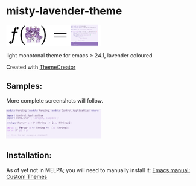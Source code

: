 # misty-lavender-theme
<img src="https://github.com/mistyhands/misty-lavender-theme/raw/master/silly.png" alt="title" width=50%>

light monotonal theme for emacs ≥ 24.1, lavender coloured


Created with [ThemeCreator](https://github.com/mswift42/themecreator)

Samples:
------------

More complete screenshots will follow.

<img src="https://github.com/mistyhands/misty-lavender-theme/raw/master/screenshot.png" alt="incomplete theme preview in haskell" width=50%>

Installation:
------------
As of yet not in MELPA; you will need to manually install it: [Emacs manual: Custom Themes](https://www.gnu.org/software/emacs/manual/html_node/emacs/Custom-Themes.html)
